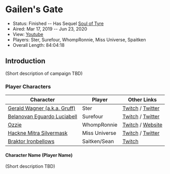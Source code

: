 # Gailen's Gate

* Status: Finished -- Has Sequel [Soul of Tyre](../22%20-%20Soul%20of%20Tyre)
* Aired: Mar 17, 2019 -- Jun 23, 2020
* View: [Youtube](https://www.youtube.com/watch?v=jXurXDzBkVU&list=PLfASEnzB7i1azeO6NHrY04DyaFTWCrgsS)
* Players: Ster, Surefour, WhompRonnie, Miss Universe, Spaitken
* Overall Length: 84:04:18

## Introduction

(Short description of campaign TBD)

### Player Characters

|**Character**| **Player**|**Other Links**|
| ------ | ------ | ------ |
|[Gerald Wagner (a.k.a. Gruff)](../../Player%20Characters/Gruff.md)| Ster |[Twitch](https://www.twitch.tv/ster) / [Twitter](https://twitter.com/sterlovesfood)|
|[Belanovan Eguardo Luciabell](../../Player%20Characters/Belanovan%20Eguardo%20Luciabell.md)| Surefour |[Twitch](https://www.twitch.tv/surefour) / [Twitter](https://twitter.com/surefour)|
|[Ozzie](../../Player%20Characters/Ozzie.md) | WhompRonnie|[Twitch](https://www.twitch.tv/whompronnie)  / [Website](https://www.whompcomic.com/)|
|[Hackne Mitra Silvermask](../../Player%20Characters/Hackne%20Mitra%20Silvermask.md)| Miss Universe|[Twitch](https://www.twitch.tv/Miss_Universe) / [Twitter](https://twitter.com/InvaderCristi)|
|[Braktor Ironbellows](../../Player%20Characters/Braktor%20Ironbellows.md) | Saitken/Sean | [Twitch](https://www.twitch.tv/spaitken) |

#### Character Name (Player Name)

(Short description TBD)
